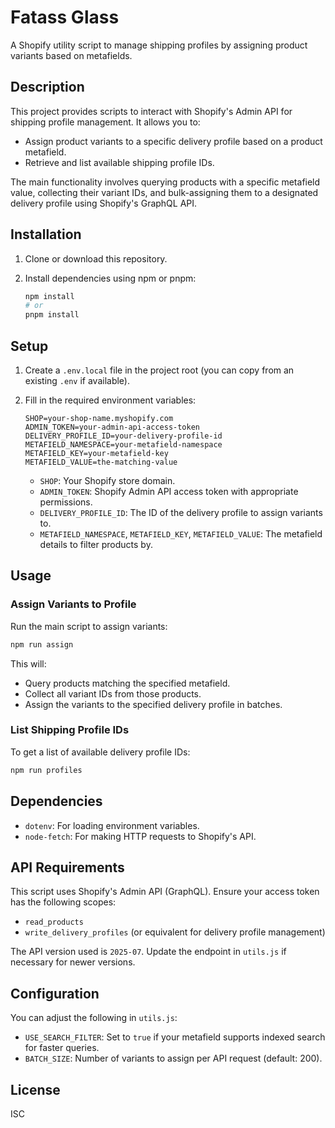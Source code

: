 # Fatass Glass

A Shopify utility script to manage shipping profiles by assigning product variants based on metafields.

## Description

This project provides scripts to interact with Shopify's Admin API for shipping profile management. It allows you to:

- Assign product variants to a specific delivery profile based on a product metafield.
- Retrieve and list available shipping profile IDs.

The main functionality involves querying products with a specific metafield value, collecting their variant IDs, and bulk-assigning them to a designated delivery profile using Shopify's GraphQL API.

## Installation

1. Clone or download this repository.
2. Install dependencies using npm or pnpm:

   ```bash
   npm install
   # or
   pnpm install
   ```

## Setup

1. Create a `.env.local` file in the project root (you can copy from an existing `.env` if available).
2. Fill in the required environment variables:

   ```env
   SHOP=your-shop-name.myshopify.com
   ADMIN_TOKEN=your-admin-api-access-token
   DELIVERY_PROFILE_ID=your-delivery-profile-id
   METAFIELD_NAMESPACE=your-metafield-namespace
   METAFIELD_KEY=your-metafield-key
   METAFIELD_VALUE=the-matching-value
   ```

   - `SHOP`: Your Shopify store domain.
   - `ADMIN_TOKEN`: Shopify Admin API access token with appropriate permissions.
   - `DELIVERY_PROFILE_ID`: The ID of the delivery profile to assign variants to.
   - `METAFIELD_NAMESPACE`, `METAFIELD_KEY`, `METAFIELD_VALUE`: The metafield details to filter products by.

## Usage

### Assign Variants to Profile

Run the main script to assign variants:

```bash
npm run assign
```

This will:
- Query products matching the specified metafield.
- Collect all variant IDs from those products.
- Assign the variants to the specified delivery profile in batches.

### List Shipping Profile IDs

To get a list of available delivery profile IDs:

```bash
npm run profiles
```

## Dependencies

- `dotenv`: For loading environment variables.
- `node-fetch`: For making HTTP requests to Shopify's API.

## API Requirements

This script uses Shopify's Admin API (GraphQL). Ensure your access token has the following scopes:
- `read_products`
- `write_delivery_profiles` (or equivalent for delivery profile management)

The API version used is `2025-07`. Update the endpoint in `utils.js` if necessary for newer versions.

## Configuration

You can adjust the following in `utils.js`:
- `USE_SEARCH_FILTER`: Set to `true` if your metafield supports indexed search for faster queries.
- `BATCH_SIZE`: Number of variants to assign per API request (default: 200).

## License

ISC
